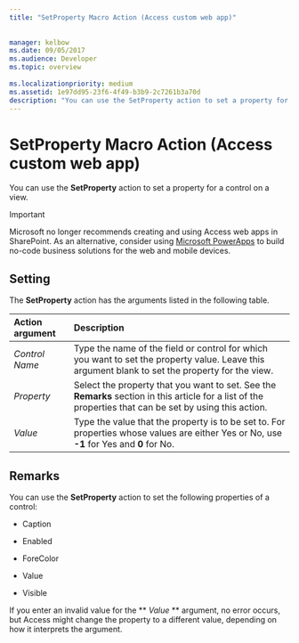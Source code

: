 ```yaml
---
title: "SetProperty Macro Action (Access custom web app)"
 
 
manager: kelbow
ms.date: 09/05/2017
ms.audience: Developer
ms.topic: overview
  
ms.localizationpriority: medium
ms.assetid: 1e97dd95-23f6-4f49-b3b9-2c7261b3a70d
description: "You can use the SetProperty action to set a property for a control on a view."
---
```


# SetProperty Macro Action (Access custom web app)

You can use the **SetProperty** action to set a property for a control on a view. 
  
> [!IMPORTANT]
> Microsoft no longer recommends creating and using Access web apps in SharePoint. As an alternative, consider using [Microsoft PowerApps](https://powerapps.microsoft.com/) to build no-code business solutions for the web and mobile devices. 
  
## Setting

The **SetProperty** action has the arguments listed in the following table. 
  
|**Action argument**|**Description**|
|:-----|:-----|
| _Control Name_ <br/> |Type the name of the field or control for which you want to set the property value. Leave this argument blank to set the property for the view.  <br/> |
| _Property_ <br/> |Select the property that you want to set. See the **Remarks** section in this article for a list of the properties that can be set by using this action.  <br/> |
| _Value_ <br/> |Type the value that the property is to be set to. For properties whose values are either Yes or No, use **-1** for Yes and **0** for No.  <br/> |
   
## Remarks

You can use the **SetProperty** action to set the following properties of a control: 
  
- Caption
    
- Enabled
    
- ForeColor
    
- Value
    
- Visible
    
If you enter an invalid value for the ** *Value* ** argument, no error occurs, but Access might change the property to a different value, depending on how it interprets the argument. 
  

